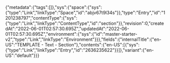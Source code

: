 {"metadata":{"tags":[]},"sys":{"space":{"sys":{"type":"Link","linkType":"Space","id":"abjv67t9l34s"}},"type":"Entry","id":"1201238797","contentType":{"sys":{"type":"Link","linkType":"ContentType","id":"section"}},"revision":0,"createdAt":"2022-06-01T02:57:30.695Z","updatedAt":"2022-06-01T02:57:30.695Z","environment":{"sys":{"id":"master-starter-v2","type":"Link","linkType":"Environment"}}},"fields":{"internalTitle":{"en-US":"TEMPLATE - Text - Section"},"contents":{"en-US":[{"sys":{"type":"Link","linkType":"Entry","id":"2636235622"}}]},"variant":{"en-US":"default"}}}